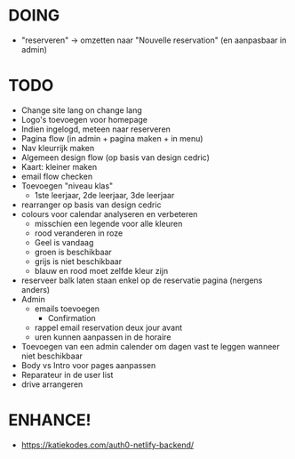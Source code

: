 # DOING
- "reserveren" → omzetten naar  "Nouvelle reservation" (en aanpasbaar in admin)

# TODO
- Change site lang on change lang
- Logo's toevoegen voor homepage
- Indien ingelogd, meteen naar reserveren
- Pagina flow (in admin + pagina maken + in menu)
- Nav kleurrijk maken
- Algemeen design flow (op basis van design cedric)
- Kaart: kleiner maken
- email flow checken
- Toevoegen "niveau klas"
    - 1ste leerjaar, 2de leerjaar, 3de leerjaar
- rearranger op basis van design cedric
- colours voor calendar analyseren en verbeteren
    - misschien een legende voor alle kleuren
    - rood veranderen in roze
    - Geel is vandaag
    - groen is beschikbaar
    - grijs is niet beschikbaar
    - blauw en rood moet zelfde kleur zijn
- reserveer balk laten staan enkel op de reservatie pagina (nergens anders)
- Admin
    - emails toevoegen
        - Confirmation
    - rappel email reservation deux jour avant
    - uren kunnen aanpassen in de horaire
- Toevoegen van een admin calender om dagen vast te leggen wanneer niet beschikbaar
- Body vs Intro voor pages aanpassen
- Reparateur in de user list
- drive arrangeren

# ENHANCE!
- https://katiekodes.com/auth0-netlify-backend/
